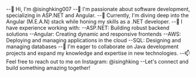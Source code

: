 --👋 Hi, I'm @isinghking007
--👀 I'm passionate about software development, specializing in ASP.NET and Angular.
--🌱 Currently, I'm diving deep into the Angular (M.E.A.N) stack while honing my skills as a .NET developer.
--💼 I have experience working with:
  --ASP.NET: Building robust backend solutions
  --Angular: Creating dynamic and responsive frontends
  --AWS: Deploying and managing applications in the cloud
  --SQL: Designing and managing databases
--💞️ I'm eager to collaborate on Java development projects and expand my knowledge and expertise in new technologies.
--📫 Feel free to reach out to me on Instagram: @isinghking
--Let's connect and build something amazing together!
